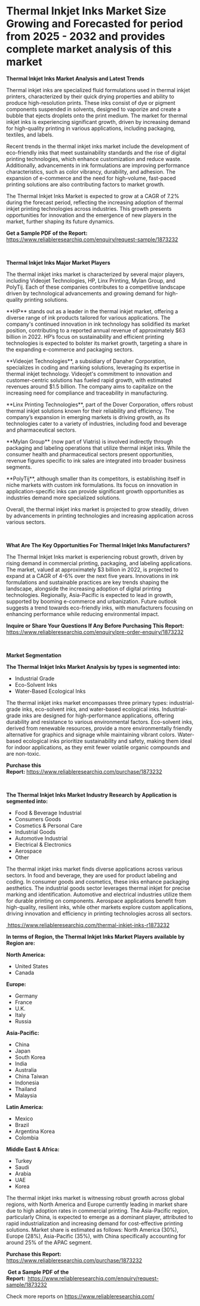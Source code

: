 <p><h1>Thermal Inkjet Inks Market Size Growing and Forecasted for period from 2025 - 2032 and provides complete market analysis of this market</h1></p><p><strong>Thermal Inkjet Inks Market Analysis and Latest Trends</strong></p>
<p><p>Thermal inkjet inks are specialized fluid formulations used in thermal inkjet printers, characterized by their quick drying properties and ability to produce high-resolution prints. These inks consist of dye or pigment components suspended in solvents, designed to vaporize and create a bubble that ejects droplets onto the print medium. The market for thermal inkjet inks is experiencing significant growth, driven by increasing demand for high-quality printing in various applications, including packaging, textiles, and labels.</p><p>Recent trends in the thermal inkjet inks market include the development of eco-friendly inks that meet sustainability standards and the rise of digital printing technologies, which enhance customization and reduce waste. Additionally, advancements in ink formulations are improving performance characteristics, such as color vibrancy, durability, and adhesion. The expansion of e-commerce and the need for high-volume, fast-paced printing solutions are also contributing factors to market growth.</p><p>The Thermal Inkjet Inks Market is expected to grow at a CAGR of 7.2% during the forecast period, reflecting the increasing adoption of thermal inkjet printing technologies across industries. This growth presents opportunities for innovation and the emergence of new players in the market, further shaping its future dynamics.</p></p>
<p><strong>Get a Sample PDF of the Report:&nbsp;</strong> <a href="https://www.reliableresearchiq.com/enquiry/request-sample/1873232?utm_campaign=3308&utm_medium=2&utm_source=Github&utm_content=ia&utm_term=31032025&utm_id=thermal-inkjet-inks">https://www.reliableresearchiq.com/enquiry/request-sample/1873232</a></p>
<p>&nbsp;</p>
<p><strong>Thermal Inkjet Inks Major Market Players</strong></p>
<p><p>The thermal inkjet inks market is characterized by several major players, including Videojet Technologies, HP, Linx Printing, Mylan Group, and PolyTij. Each of these companies contributes to a competitive landscape driven by technological advancements and growing demand for high-quality printing solutions.</p><p>**HP** stands out as a leader in the thermal inkjet market, offering a diverse range of ink products tailored for various applications. The company's continued innovation in ink technology has solidified its market position, contributing to a reported annual revenue of approximately $63 billion in 2022. HP’s focus on sustainability and efficient printing technologies is expected to bolster its market growth, targeting a share in the expanding e-commerce and packaging sectors.</p><p>**Videojet Technologies**, a subsidiary of Danaher Corporation, specializes in coding and marking solutions, leveraging its expertise in thermal inkjet technology. Videojet's commitment to innovation and customer-centric solutions has fueled rapid growth, with estimated revenues around $1.5 billion. The company aims to capitalize on the increasing need for compliance and traceability in manufacturing.</p><p>**Linx Printing Technologies**, part of the Dover Corporation, offers robust thermal inkjet solutions known for their reliability and efficiency. The company’s expansion in emerging markets is driving growth, as its technologies cater to a variety of industries, including food and beverage and pharmaceutical sectors.</p><p>**Mylan Group** (now part of Viatris) is involved indirectly through packaging and labeling operations that utilize thermal inkjet inks. While the consumer health and pharmaceutical sectors present opportunities, revenue figures specific to ink sales are integrated into broader business segments.</p><p>**PolyTij**, although smaller than its competitors, is establishing itself in niche markets with custom ink formulations. Its focus on innovation in application-specific inks can provide significant growth opportunities as industries demand more specialized solutions.</p><p>Overall, the thermal inkjet inks market is projected to grow steadily, driven by advancements in printing technologies and increasing application across various sectors.</p></p>
<p>&nbsp;</p>
<p><strong>What Are The Key Opportunities For Thermal Inkjet Inks Manufacturers?</strong></p>
<p><p>The Thermal Inkjet Inks market is experiencing robust growth, driven by rising demand in commercial printing, packaging, and labeling applications. The market, valued at approximately $3 billion in 2022, is projected to expand at a CAGR of 4-6% over the next five years. Innovations in ink formulations and sustainable practices are key trends shaping the landscape, alongside the increasing adoption of digital printing technologies. Regionally, Asia-Pacific is expected to lead in growth, supported by booming e-commerce and urbanization. Future outlook suggests a trend towards eco-friendly inks, with manufacturers focusing on enhancing performance while reducing environmental impact.</p></p>
<p><strong>Inquire or Share Your Questions If Any Before Purchasing This Report:</strong> <a href="https://www.reliableresearchiq.com/enquiry/pre-order-enquiry/1873232?utm_campaign=3308&utm_medium=2&utm_source=Github&utm_content=ia&utm_term=31032025&utm_id=thermal-inkjet-inks">https://www.reliableresearchiq.com/enquiry/pre-order-enquiry/1873232</a></p>
<p>&nbsp;</p>
<p><strong>Market Segmentation</strong></p>
<p><strong>The Thermal Inkjet Inks Market Analysis by types is segmented into:</strong></p>
<p><ul><li>Industrial Grade</li><li>Eco-Solvent Inks</li><li>Water-Based Ecological Inks</li></ul></p>
<p><p>The thermal inkjet inks market encompasses three primary types: industrial-grade inks, eco-solvent inks, and water-based ecological inks. Industrial-grade inks are designed for high-performance applications, offering durability and resistance to various environmental factors. Eco-solvent inks, derived from renewable resources, provide a more environmentally friendly alternative for graphics and signage while maintaining vibrant colors. Water-based ecological inks prioritize sustainability and safety, making them ideal for indoor applications, as they emit fewer volatile organic compounds and are non-toxic.</p></p>
<p><strong>Purchase this Report:&nbsp;</strong><a href="https://www.reliableresearchiq.com/purchase/1873232?utm_campaign=3308&utm_medium=2&utm_source=Github&utm_content=ia&utm_term=31032025&utm_id=thermal-inkjet-inks">https://www.reliableresearchiq.com/purchase/1873232</a></p>
<p>&nbsp;</p>
<p><strong>The Thermal Inkjet Inks Market Industry Research by Application is segmented into:</strong></p>
<p><ul><li>Food & Beverage Industrial</li><li>Consumers Goods</li><li>Cosmetics & Personal Care</li><li>Industrial Goods</li><li>Automotive Industrial</li><li>Electrical & Electronics</li><li>Aerospace</li><li>Other</li></ul></p>
<p><p>The thermal inkjet inks market finds diverse applications across various sectors. In food and beverage, they are used for product labeling and coding. In consumer goods and cosmetics, these inks enhance packaging aesthetics. The industrial goods sector leverages thermal inkjet for precise marking and identification. Automotive and electrical industries utilize them for durable printing on components. Aerospace applications benefit from high-quality, resilient inks, while other markets explore custom applications, driving innovation and efficiency in printing technologies across all sectors.</p></p>
<p><a href="https://www.reliableresearchiq.com/thermal-inkjet-inks-r1873232?utm_campaign=3308&utm_medium=2&utm_source=Github&utm_content=ia&utm_term=31032025&utm_id=thermal-inkjet-inks">&nbsp;https://www.reliableresearchiq.com/thermal-inkjet-inks-r1873232</a></p>
<p><strong>In terms of Region, the Thermal Inkjet Inks Market Players available by Region are:</strong></p>
<p>
    <p> <strong> North America: </strong>
        <ul>
            <li>United States</li>
            <li>Canada</li>
        </ul>
        </p> 
    <p> <strong> Europe: </strong>
        <ul>
            <li>Germany</li>
            <li>France</li>
            <li>U.K.</li>
            <li>Italy</li>
            <li>Russia</li>
        </ul>
        </p> 
    <p> <strong> Asia-Pacific: </strong>
        <ul>
            <li>China</li>
            <li>Japan</li>
            <li>South Korea</li>
            <li>India</li>
            <li>Australia</li>
            <li>China Taiwan</li>
            <li>Indonesia</li>
            <li>Thailand</li>
            <li>Malaysia</li>
        </ul>
        </p> 
    <p> <strong> Latin America: </strong>
        <ul>
            <li>Mexico</li>
            <li>Brazil</li>
            <li>Argentina Korea</li>
            <li>Colombia</li>
        </ul>
        </p> 
    <p> <strong> Middle East & Africa: </strong>
        <ul>
            <li>Turkey</li>
            <li>Saudi</li>
            <li>Arabia</li>
            <li>UAE</li>
            <li>Korea</li>
        </ul>
    </p>
    </p>
<p><p>The thermal inkjet inks market is witnessing robust growth across global regions, with North America and Europe currently leading in market share due to high adoption rates in commercial printing. The Asia-Pacific region, particularly China, is expected to emerge as a dominant player, attributed to rapid industrialization and increasing demand for cost-effective printing solutions. Market share is estimated as follows: North America (30%), Europe (28%), Asia-Pacific (35%), with China specifically accounting for around 25% of the APAC segment.</p></p>
<p><strong>Purchase this Report: </strong><a href="https://www.reliableresearchiq.com/purchase/1873232?utm_campaign=3308&utm_medium=2&utm_source=Github&utm_content=ia&utm_term=31032025&utm_id=thermal-inkjet-inks">https://www.reliableresearchiq.com/purchase/1873232</a></p>
<p>&nbsp;<strong>Get a Sample PDF of the Report:&nbsp;&nbsp;</strong><a href="https://www.reliableresearchiq.com/enquiry/request-sample/1873232?utm_campaign=3308&utm_medium=2&utm_source=Github&utm_content=ia&utm_term=31032025&utm_id=thermal-inkjet-inks">https://www.reliableresearchiq.com/enquiry/request-sample/1873232</a></p>
<p><strong></strong></p>
<p>Check more reports on <a href="https://www.reliableresearchiq.com/?utm_campaign=3308&utm_medium=2&utm_source=Github&utm_content=ia&utm_term=31032025&utm_id=thermal-inkjet-inks">https://www.reliableresearchiq.com/</a></p>